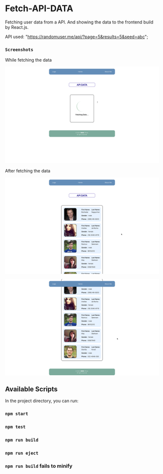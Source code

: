 # Fetch-API-DATA
Fetching user data from a API. And showing the data to the frontend build by React.js.

API used: "https://randomuser.me/api/?page=5&results=5&seed=abc";

### `Screenshots`

While fetching the data

![While fetching the data](<Screenshot 2024-05-03 at 00.23.28.png>)


After fetching the data

![After fetching the data](<Screenshot 2024-05-03 at 00.32.29.png>)

![After fetching the data](<Screenshot 2024-05-03 at 00.23.50.png>)



## Available Scripts

In the project directory, you can run:

### `npm start`

### `npm test`

### `npm run build`

### `npm run eject`

### `npm run build` fails to minify
